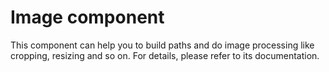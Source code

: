 Image component
===============

This component can help you to build paths and do image processing like cropping, resizing and so on. For details, please refer to its documentation.